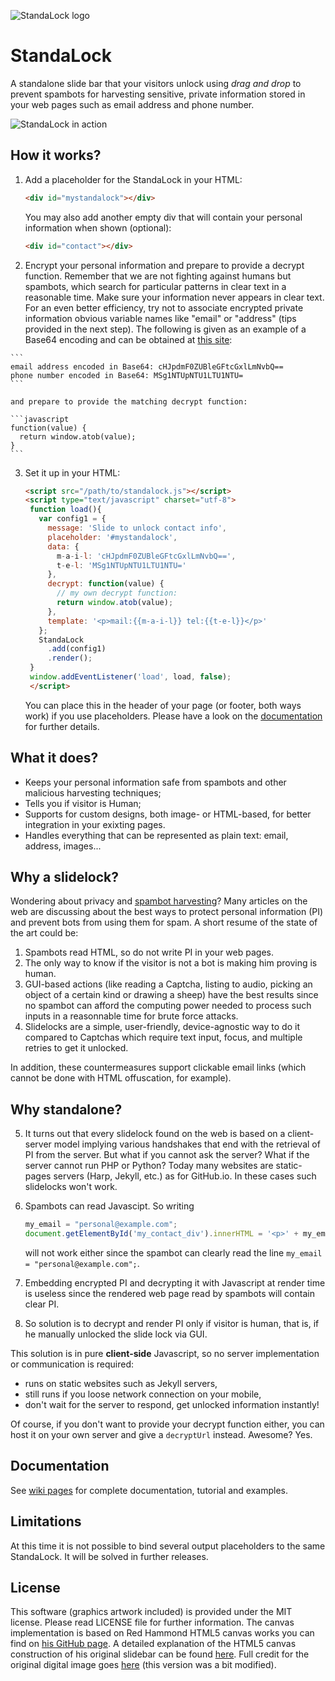 ![StandaLock logo](http://timlegrand.github.io/assets/images/StandaLock-logo.png)

StandaLock
==========
A standalone slide bar that your visitors unlock using _drag and drop_ to prevent spambots for harvesting sensitive, private information stored in your web pages such as email address and phone number.

![StandaLock in action](http://timlegrand.github.io/assets/images/StandaLock.gif)

How it works?
---------------
  1. Add a placeholder for the StandaLock in your HTML:

     ```html
     <div id="mystandalock"></div>
     ```

     You may also add another empty div that will contain your personal information when shown (optional):

     ```html
     <div id="contact"></div>
     ```

  2. Encrypt your personal information and prepare to provide a decrypt function. Remember that we are not fighting against humans but spambots, which search for particular patterns in clear text in a reasonable time. Make sure your information never appears in clear text. For an even better efficiency, try not to associate encrypted private information obvious variable names like "email" or "address" (tips provided in the next step). The following is given as an example of a Base64 encoding and can be obtained at [this site](http://www.freeformatter.com/base64-encoder.html):

    ```
    email address encoded in Base64: cHJpdmF0ZUBleGFtcGxlLmNvbQ==
    phone number encoded in Base64: MSg1NTUpNTU1LTU1NTU=
    ```

    and prepare to provide the matching decrypt function:

    ```javascript
    function(value) {
      return window.atob(value);
    }
    ```

  3. Set it up in your HTML:

     ```html
     <script src="/path/to/standalock.js"></script>
     <script type="text/javascript" charset="utf-8">
      function load(){
        var config1 = {
          message: 'Slide to unlock contact info',
          placeholder: '#mystandalock',
          data: {
            m-a-i-l: 'cHJpdmF0ZUBleGFtcGxlLmNvbQ==',
            t-e-l: 'MSg1NTUpNTU1LTU1NTU='
          },
          decrypt: function(value) {
            // my own decrypt function:
            return window.atob(value);
          },
          template: '<p>mail:{{m-a-i-l}} tel:{{t-e-l}}</p>'
        };
        StandaLock
          .add(config1)
          .render();
      }
      window.addEventListener('load', load, false);
      </script>
     ```
     You can place this in the header of your page (or footer, both ways work) if you use placeholders.
     Please have a look on the [documentation](#doc) for further details.

What it does?
---------------
  * Keeps your personal information safe from spambots and other malicious harvesting techniques;
  * Tells you if visitor is Human;
  * Supports for custom designs, both image- or HTML-based, for better integration in your exixting pages.
  * Handles everything that can be represented as plain text: email, address, images...

Why a slidelock?
---------------
Wondering about privacy and [spambot harvesting](http://en.wikipedia.org/wiki/Email_address_harvesting)? Many articles on the web are discussing about the best ways to protect personal information (PI) and prevent bots from using them for spam.
A short resume of the state of the art could be:
  1. Spambots read HTML, so do not write PI in your web pages.
  2. The only way to know if the visitor is not a bot is making him proving is human.
  3. GUI-based actions (like reading a Captcha, listing to audio, picking an object of a certain kind or drawing a sheep) have the best results since no spambot can afford the computing power needed to process such inputs in a reasonnable time for brute force attacks.
  4. Slidelocks are a simple, user-friendly, device-agnostic way to do it compared to Captchas which require text input, focus, and multiple retries to get it unlocked.

In addition, these countermeasures support clickable email links (which cannot be done with HTML offuscation, for example).

Why standalone?
---------------
  5. It turns out that every slidelock found on the web is based on a client-server model implying various handshakes that end with the retrieval of PI from the server. But what if you cannot ask the server? What if the server cannot run PHP or Python? Today many websites are static-pages servers (Harp, Jekyll, etc.) as for GitHub.io. In these cases such slidelocks won't work.
  6. Spambots can read Javascipt. So writing

     ```javascript
     my_email = "personal@example.com";
     document.getElementById('my_contact_div').innerHTML = '<p>' + my_email + '</p>';
     ```
     will not work either since the spambot can clearly read the line `my_email = "personal@example.com";`.
  7. Embedding encrypted PI and decrypting it with Javascript at render time is useless since the rendered web page read by spambots will contain clear PI.
  8. So solution is to decrypt and render PI only if visitor is human, that is, if he manually unlocked the slide lock via GUI.

This solution is in pure **client-side** Javascript, so no server implementation or communication is required:
* runs on static websites such as Jekyll servers,
* still runs if you loose network connection on your mobile,
* don't wait for the server to respond, get unlocked information instantly!

Of course, if you don't want to provide your decrypt function either, you can host it on your own server and give a ```decryptUrl``` instead. Awesome? Yes.

<a name="doc"></a>Documentation
-------------
See [wiki pages](https://github.com/timlegrand/StandaLock/wiki) for complete documentation, tutorial and examples.


Limitations
-----------
At this time it is not possible to bind several output placeholders to the same StandaLock. It will be solved in further releases.

License
-------
This software (graphics artwork included) is provided under the MIT license. Please read LICENSE file for further information.
The canvas implementation is based on Red Hammond HTML5 canvas works you can find on [his GitHub page](https://github.com/rheh/HTML5-canvas-projects/tree/master/progress). A detailed explanation of the HTML5 canvas construction of his original slidebar can be found [here](http://geeksretreat.wordpress.com/2012/08/13/a-progress-bar-using-html5s-canvas/). 
Full credit for the original digital image goes [here](http://365psd.com/day/106/) (this version was a bit modified).
